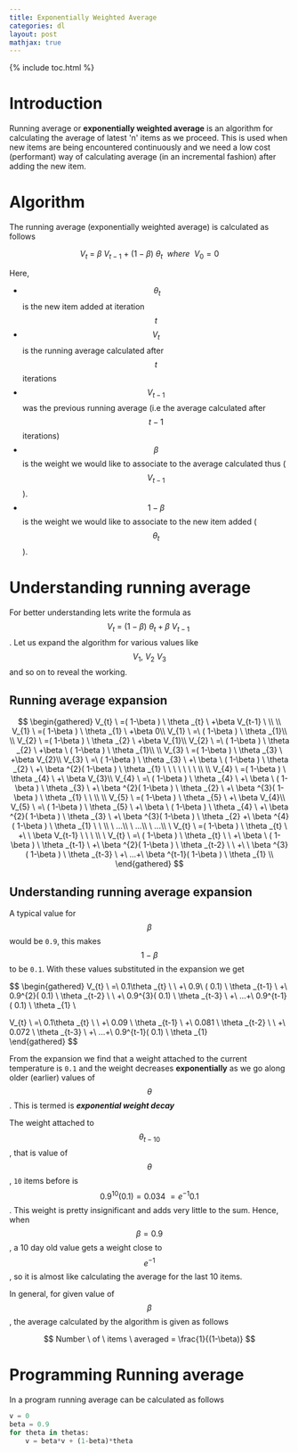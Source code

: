 ```yaml
---
title: Exponentially Weighted Average
categories: dl
layout: post
mathjax: true
---
```


{% include toc.html %}

# Introduction

Running average or **exponentially weighted average** is an algorithm for calculating the average of latest 'n' items as we proceed. This is used when new items are being encountered continuously and we need a low cost (performant) way of calculating average (in an incremental fashion) after adding the new item.

# Algorithm

The running average (exponentially weighted average) is calculated as follows

$$
V_{t} \ =\ \beta \ V_{t-1} \ +\ ( 1-\beta ) \ \theta _{t} \ \ where \ \ V_{0}=0
$$

Here,

- $$\ \theta _{t}$$ is the new item added at iteration $$t$$
- $$V_{t}$$ is the running average calculated after $$t$$ iterations
- $$V_{t-1}$$ was the previous running average (i.e the average calculated after $$t-1$$ iterations) 
- $$\beta$$ is the weight we would like to associate to the average calculated thus ( $$V_{t-1}$$ ).
- $$1-\beta$$ is the weight we would like to associate to the new item added  ( $$\theta_{t}$$ ).

# Understanding running average

For better understanding lets write the formula as $$V_{t} \ =\ ( 1-\beta ) \ \theta _{t} + \beta \ V_{t-1} \ $$. Let us expand the algorithm for various values like $$V_{1}, \ V_{2} \ V_{3}$$ and so on to reveal the working.

## Running average expansion


$$
\begin{gathered}
V_{t} \ =( 1-\beta ) \ \theta _{t} \ +\beta V_{t-1} \ \\
\\
V_{1} \ =( 1-\beta ) \ \theta _{1} \ +\beta 0\\
V_{1} \ =\ ( 1-\beta ) \ \theta _{1}\\
\\
V_{2} \ =( 1-\beta ) \ \theta _{2} \ +\beta V_{1}\\
V_{2} \ =\ ( 1-\beta ) \ \theta _{2} \ +\beta \ ( 1-\beta ) \ \theta _{1}\\
\\
V_{3} \ =( 1-\beta ) \ \theta _{3} \ +\beta V_{2}\\
V_{3} \ =\ ( 1-\beta ) \ \theta _{3} \ +\ \beta \ ( 1-\beta ) \ \theta _{2} \ +\ \beta ^{2}( 1-\beta ) \ \theta _{1} \ \ \ \ \ \ \ \\
\\
V_{4} \ =( 1-\beta ) \ \theta _{4} \ +\ \beta V_{3}\\
V_{4} \ =\ ( 1-\beta ) \ \theta _{4} \ +\ \beta \ ( 1-\beta ) \ \theta _{3} \ +\ \beta ^{2}( 1-\beta ) \ \theta _{2} \ +\ \beta ^{3}( 1-\beta ) \ \theta _{1} \ \ \\
\\
V_{5} \ =( 1-\beta ) \ \theta _{5} \ +\ \beta V_{4}\\
V_{5} \ =\ ( 1-\beta ) \ \theta _{5} \ +\ \beta \ ( 1-\beta ) \ \theta _{4} \ +\ \beta ^{2}( 1-\beta ) \ \theta _{3} \ +\ \beta ^{3}( 1-\beta ) \ \theta _{2} +\ \beta ^{4}( 1-\beta ) \ \theta _{1} \ \ \\
\ ...\\
\ ...\\
\ ...\\
\ V_{t} \ =( 1-\beta ) \ \theta _{t} \ +\ \ \beta V_{t-1} \ \ \ \\
\ V_{t} \ =\ ( 1-\beta ) \ \theta _{t} \ \ +\ \beta \ ( 1-\beta ) \ \theta _{t-1} \ +\ \beta ^{2}( 1-\beta ) \ \theta _{t-2} \ \ +\ \ \beta ^{3}( 1-\beta ) \ \theta _{t-3} \ +\ ...+\ \beta ^{t-1}( 1-\beta ) \ \theta _{1} \\
\end{gathered}
$$



## Understanding running average expansion

A typical value for $$\beta$$ would be `0.9`, this makes $$1 - \beta$$ to be `0.1`. With these values substituted in the expansion we get

$$
\begin{gathered}
V_{t} \ =\ 0.1\theta _{t} \ \ +\ 0.9\ ( 0.1) \ \theta _{t-1} \ +\ 0.9^{2}( 0.1) \ \theta _{t-2} \ \ +\ 0.9^{3}( 0.1) \ \theta _{t-3} \ +\ ...+\ 0.9^{t-1}( 0.1) \ \theta _{1} \\

V_{t} \ =\ 0.1\theta _{t} \ \ +\ 0.09 \ \theta _{t-1} \ +\ 0.081 \ \theta _{t-2} \ \ +\ 0.072 \ \theta _{t-3} \ +\ ...+\ 0.9^{t-1}( 0.1) \ \theta _{1} \
\end{gathered}
$$

From the expansion we find that a weight attached to the current temperature is `0.1` and the weight decreases **exponentially** as we go along older (earlier) values of $$\theta$$. This is termed is ***exponential weight decay***

The weight attached to $$\theta_{t-10}$$, that is value of $$\theta$$, `10` items before is $$0.9^{10}(0.1) = 0.034 ~= e^{-1}0.1  $$. This weight is pretty insignificant and adds very little to the sum. Hence, when $$\beta = 0.9$$, a 10 day old value gets a weight close to $$e^{-1}$$, so it is almost like calculating the average for the last 10 items.

In general, for given value of $$\beta$$, the average calculated by the algorithm is given as follows

$$
Number \ of \ items \ averaged = \frac{1}{(1-\beta)}
$$

# Programming Running average 

In a program running average can be calculated as follows

```python
v = 0
beta = 0.9
for theta in thetas:
    v = beta*v + (1-beta)*theta
```

